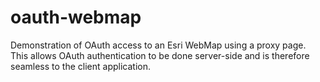 oauth-webmap
============

Demonstration of OAuth access to an Esri WebMap using a proxy page. This allows OAuth authentication to be done server-side and is therefore seamless to the client application.
